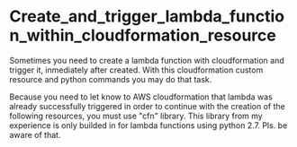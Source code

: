 # Create_and_trigger_lambda_function_within_cloudformation_resource
Sometimes you need to create a lambda function with cloudformation and trigger it, inmediately after created. With this cloudformation custom resource and python commands you may do that task.

Because you need to let know to AWS cloudformation that lambda was already successfully triggered in order to continue with the creation of the following resources, you must use "cfn" library. This library from my experience is only builded in for lambda functions using python 2.7. Pls. be aware of that.
